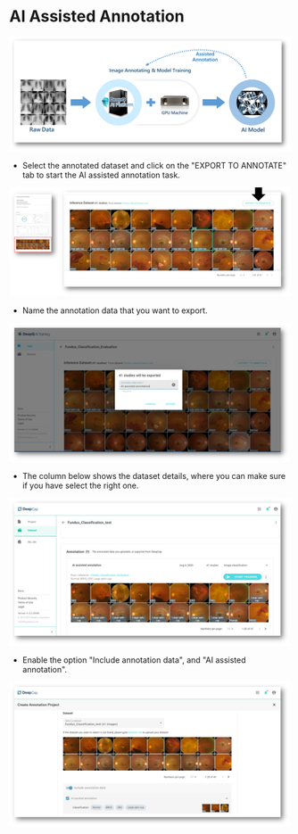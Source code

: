 # AI Assisted Annotation

![](../../.gitbook/assets/image%20%28126%29%20%281%29.png)

* Select the annotated dataset and click on the "EXPORT TO ANNOTATE" tab to start the AI assisted annotation task.

![](../../.gitbook/assets/image%20%28131%29.png)

* Name the annotation data that you want to export. 

![](../../.gitbook/assets/image%20%28114%29%20%281%29.png)

* The column below shows the dataset details, where you can make sure if you have select the right one.

![](../../.gitbook/assets/image%20%28136%29.png)

* Enable the option "Include annotation data", and "AI assisted annotation".

![](../../.gitbook/assets/image%20%28133%29.png)










